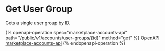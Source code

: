 # Get User Group

Gets a single user group by ID.

{% openapi-operation spec="marketplace-accounts-api" path="/public/v1/accounts/user-groups/{id}" method="get" %}
[OpenAPI marketplace-accounts-api](https://api.platform.softwareone.com/public/v1/accounts/openapi.json)
{% endopenapi-operation %}
